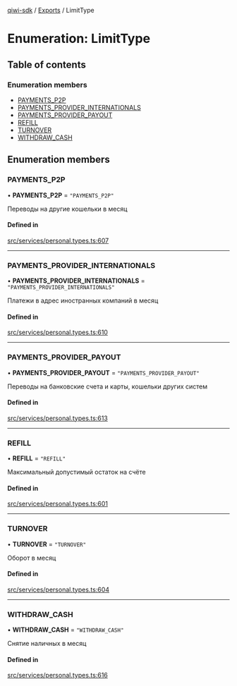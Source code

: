 [qiwi-sdk](../README.md) / [Exports](../modules.md) / LimitType

# Enumeration: LimitType

## Table of contents

### Enumeration members

- [PAYMENTS\_P2P](LimitType.md#payments_p2p)
- [PAYMENTS\_PROVIDER\_INTERNATIONALS](LimitType.md#payments_provider_internationals)
- [PAYMENTS\_PROVIDER\_PAYOUT](LimitType.md#payments_provider_payout)
- [REFILL](LimitType.md#refill)
- [TURNOVER](LimitType.md#turnover)
- [WITHDRAW\_CASH](LimitType.md#withdraw_cash)

## Enumeration members

### PAYMENTS\_P2P

• **PAYMENTS\_P2P** = `"PAYMENTS_P2P"`

Переводы на другие кошельки в месяц

#### Defined in

[src/services/personal.types.ts:607](https://github.com/AlexXanderGrib/node-qiwi-sdk/blob/3eb2fbd/src/services/personal.types.ts#L607)

___

### PAYMENTS\_PROVIDER\_INTERNATIONALS

• **PAYMENTS\_PROVIDER\_INTERNATIONALS** = `"PAYMENTS_PROVIDER_INTERNATIONALS"`

Платежи в адрес иностранных компаний в месяц

#### Defined in

[src/services/personal.types.ts:610](https://github.com/AlexXanderGrib/node-qiwi-sdk/blob/3eb2fbd/src/services/personal.types.ts#L610)

___

### PAYMENTS\_PROVIDER\_PAYOUT

• **PAYMENTS\_PROVIDER\_PAYOUT** = `"PAYMENTS_PROVIDER_PAYOUT"`

Переводы на банковские счета и карты, кошельки других систем

#### Defined in

[src/services/personal.types.ts:613](https://github.com/AlexXanderGrib/node-qiwi-sdk/blob/3eb2fbd/src/services/personal.types.ts#L613)

___

### REFILL

• **REFILL** = `"REFILL"`

Максимальный допустимый остаток на счёте

#### Defined in

[src/services/personal.types.ts:601](https://github.com/AlexXanderGrib/node-qiwi-sdk/blob/3eb2fbd/src/services/personal.types.ts#L601)

___

### TURNOVER

• **TURNOVER** = `"TURNOVER"`

Оборот в месяц

#### Defined in

[src/services/personal.types.ts:604](https://github.com/AlexXanderGrib/node-qiwi-sdk/blob/3eb2fbd/src/services/personal.types.ts#L604)

___

### WITHDRAW\_CASH

• **WITHDRAW\_CASH** = `"WITHDRAW_CASH"`

Снятие наличных в месяц

#### Defined in

[src/services/personal.types.ts:616](https://github.com/AlexXanderGrib/node-qiwi-sdk/blob/3eb2fbd/src/services/personal.types.ts#L616)
